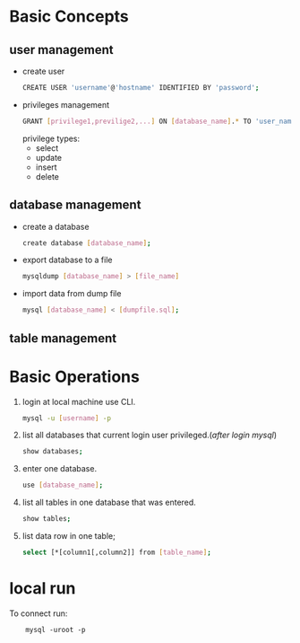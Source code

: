 # Basic Concepts

## user management

+ create user
    ```bash
    CREATE USER 'username'@'hostname' IDENTIFIED BY 'password';
    ```
+ privileges management
    ```bash
    GRANT [privilege1,previlige2,...] ON [database_name].* TO 'user_name'@'host_name';
    ```
    privilege types:
    - select
    - update
    - insert
    - delete
## database management

+ create a database

    ``` bash
    create database [database_name];
    ```
+ export database to a file

    ```bash
    mysqldump [database_name] > [file_name]
    ```
+ import data from dump file

    ``` bash
    mysql [database_name] < [dumpfile.sql];
    ```

## table management

# Basic Operations

1. login at local machine use CLI.

    ``` bash
    mysql -u [username] -p
    ```
2. list all databases that current login user privileged.(_after login mysql_)

    ``` bash
    show databases;
    ```

3. enter one database.

    ``` bash
    use [database_name];
    ```

4. list all tables in one database that was entered.

    ``` bash
    show tables;
    ```

5. list data row in one table;
    ``` bash
    select [*[column1[,column2]] from [table_name];
 
    ```

# local run 
To connect run:
```
    mysql -uroot -p
```
